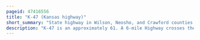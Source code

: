 ```yaml
---
pageid: 47416556
title: "K-47 (Kansas highway)"
short_summary: "State highway in Wilson, Neosho, and Crawford counties in Kansas, United States"
description: "K-47 is an approximately 61. A 6-mile Highway crosses the us. S. State of Kansas. It is an east-west Route and Connects small Cities in southeast Kansas. The western Terminus of K-47 is located near the City Limits of Fredonia just west of the Intersection with us 138. S. Route 400. The eastern Terminus is us-69 in Franklin. Along the Way it intersects several major Highways including us-75 in altoona us-59 South of Erie and K-7 in Girard. With the Exception of Cities k-47 Passes through the Highway reaches rural Farmland."
---
```


